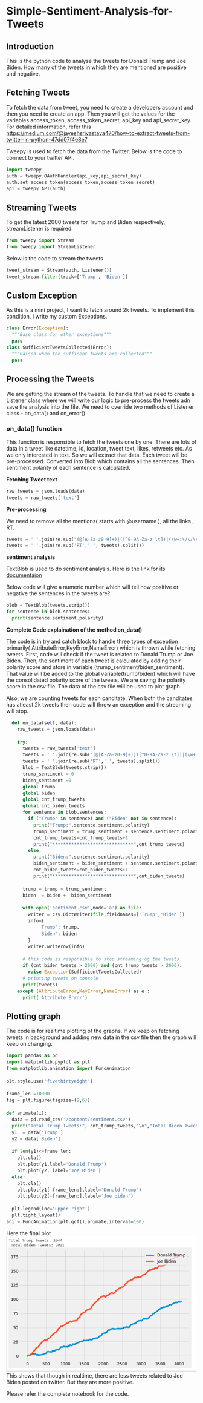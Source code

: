 # Simple-Sentiment-Analysis-for-Tweets

## Introduction
This is the python code to analyse the tweets for Donald Trump and Joe Biden. How many of the tweets in which they are mentioned are positive and negative.

## Fetching Tweets
To fetch the data from tweet, you need to create a developers account and then you need to create an app. Then you will get the values for the variables access_token, access_token_secret, api_key and api_secret_key. For detailed information, refer this https://medium.com/@jayeshsrivastava470/how-to-extract-tweets-from-twitter-in-python-47dd07f4e8e7

Tweepy is used to fetch the data from the Twitter. Below is the code to connect to your twitter API.

```python
import tweepy
auth = tweepy.OAuthHandler(api_key,api_secret_key)
auth.set_access_token(access_token,access_token_secret)
api = tweepy.API(auth)
```

## Streaming Tweets
To get the latest 2000 tweets for Trump and Biden respectively, streamListener is required. 
```python
from tweepy import Stream
from tweepy import StreamListener
```
Below is the code to stream the tweets
```python
tweet_stream = Stream(auth, Listener())
tweet_stream.filter(track=['Trump', 'Biden'])
  ```
## Custom Exception
As this is a mini project, I want to fetch around 2k tweets. To implement this condition, I write my custom Exceptions.
```python
class Error(Exception):
  """Base class for other exceptions"""
  pass
class SufficientTweetsCollected(Error):
  """Raised when the sufficent tweets are collected"""
  pass
```

## Processing the Tweets
We are getting the stream of the tweets. To handle that we need to create a Listener class where we will write our logic to pre-process the tweets adn save the analysis into the file.
We need to override two methods of Listener class - on_data() and on_error()
### on_data() function
This function is responsible to fetch the tweets one by one. There are lots of data in a tweet like datetime, id, location, tweet text, likes, retweets etc. As we only interested in text. So we will extract that data. Each tweet will be pre-processed. Converted into Blob which contains all the sentences. Then sentiment polarity of each sentence is calculated.

**Fetching Tweet text**
```python
raw_tweets = json.loads(data)
tweets = raw_tweets['text']
```

**Pre-processing**

We need to remove all the mentions( starts with @username ), all the links , RT.
```python
tweets = ' '.join(re.sub("(@[A-Za-z0-9]+)|([^0-9A-Za-z \t])|(\w+:\/\/\s+)"," ",tweets).split())
tweets = ' '.join(re.sub('RT',' ', tweets).split())
```

**sentiment analysis**

TextBlob is used to do sentiment analysis. Here is the link for its [documentaion](https://textblob.readthedocs.io/en/dev/)

Below code will give a numeric number which will tell how positive or negative the sentences in the tweets are?
```python
blob = TextBlob(tweets.strip())
for sentence in blob.sentences:
  print(sentence.sentiment.polarity)
```

**Complete Code explaination of the method on_data()**

The code is in try and catch block to handle three types of exception primarily( AttributeError,KeyError,NameError) which is thrown while fetching tweets.
First, code will check if the tweet is related to Donald Trump or Joe Biden. Then, the sentiment of each tweet is calculated by adding their polarity score and store in variable (trump_sentiment/biden_sentiment). That value will be added to the global variable(trump/biden) which will have the consolidated polarity score of the tweets.
We are saving the polarity score in the csv file. The data of the csv file will be used to plot graph.

Also, we are counting tweets for each canditate. When both the canditates has atleast 2k tweets then code will throw an exception and the streaming will stop.
```python
  def on_data(self, data):
    raw_tweets = json.loads(data)
    
    try:
      tweets = raw_tweets['text']
      tweets = ' '.join(re.sub("(@[A-Za-z0-9]+)|([^0-9A-Za-z \t])|(\w+:\/\/\s+)"," ",tweets).split())
      tweets = ' '.join(re.sub('RT',' ', tweets).split())
      blob = TextBlob(tweets.strip())
      trump_sentiment = 0
      biden_sentiment =0
      global trump
      global biden
      global cnt_trump_tweets
      global cnt_biden_tweets
      for sentence in blob.sentences:
        if ("Trump" in sentence) and ("Biden" not in sentence):
          print("Trump:",sentence.sentiment.polarity)
          trump_sentiment = trump_sentiment + sentence.sentiment.polarity
          cnt_trump_tweets=cnt_trump_tweets+1
          print("******************************",cnt_trump_tweets)
        else:
          print("Biden:",sentence.sentiment.polarity)
          biden_sentiment = biden_sentiment + sentence.sentiment.polarity
          cnt_biden_tweets=cnt_biden_tweets+1
          print("******************************",cnt_biden_tweets)

      trump = trump + trump_sentiment
      biden  = biden +  biden_sentiment

      with open('sentiment.csv',mode='a') as file:
        writer = csv.DictWriter(file,fieldnames=['Trump','Biden'])
        info={
            'Trump': trump,
            'Biden': biden
        }
        writer.writerow(info)
      
      # this code is responsible to stop streaming og the tweets.
      if (cnt_biden_tweets > 2000) and (cnt_trump_tweets > 2000):
        raise Exception(SufficientTweetsCollected)
      # printing tweets on console  
      print(tweets)
    except (AttributeError,KeyError,NameError) as e :
      print('Attribute Error')      
   ```

## Plotting graph
The code is for realtime plotting of the graphs. If we keep on fetching tweets in background and adding new data in the csv file then the graph will keep on changing. 
```python
import pandas as pd
import matplotlib.pyplot as plt
from matplotlib.animation import FuncAnimation

plt.style.use('fivethirtyeight')

frame_len =10000
fig = plt.figure(figsize=(9,6))

def animate(i):
  data = pd.read_csv('/content/sentiment.csv')
  print("Total Trump Tweets:", cnt_trump_tweets,"\n","Total Biden Tweets:", cnt_biden_tweets )
  y1  = data['Trump']
  y2 = data['Biden']

  if len(y1)<=frame_len:
    plt.cla()
    plt.plot(y1,label='Donald Trump')
    plt.plot(y2, label='Joe Biden')
  else:
    plt.cla()
    plt.plot(y1[-frame_len:],label='Donald Trump')
    plt.plot(y2[-frame_len:],label='Joe biden')   
  
  plt.legend(loc='upper right')
  plt.tight_layout()
ani = FuncAnimation(plt.gcf(),animate,interval=100)

```
Here the final plot
![Sentiment Analysis](https://github.com/shilpisirohi12/Simple-Sentiment-Analysis-for-Tweets/blob/master/plot.PNG)
This shows that though in realtime, there are less tweets related to Joe Biden posted on twitter. But they are more positive.

Please refer the complete notebook for the code.
